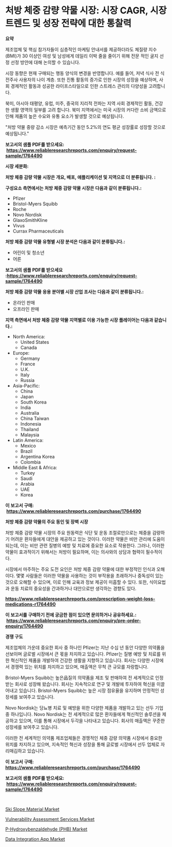 <p><h1>처방 체중 감량 약물 시장: 시장 CAGR, 시장 트렌드 및 성장 전략에 대한 통찰력</h1></p><p><strong>요약</strong></p>
<p><p>제조업체 및 핵심 참가자들이 심층적인 마케팅 안내서를 제공하더라도 체질량 지수 (BMI)가 30 이상인 여성 및 남성에게 데일리 이박 줄을 줄이기 위해 전문 적인 굴지 선정 선정 방안에 대해 논의할 수 있습니다.</p><p>시장 동향은 현재 구매되는 행동 양식의 변경을 반영합니다. 예를 들어, 저녁 식사 전 식전주사 사용자의 나이 계층. 또한 진통 활동의 증가로 인한 시장의 성장을 예상하며, 사회 경제적인 활동과 성공한 라이프스타일으로 인한 스트레스 관리의 다양성을 고려합니다.</p><p>북미, 아시아 태평양, 유럽, 미주, 중국의 지리적 전파는 지역 사회 경제적인 활동, 건강한 생활 영역의 일부를 고려 합니다. 북미 지역에서는 미국 시장의 커다란 소비 금액으로 인해 제품의 높은 수요와 유통 요소가 발생할 것으로 예상됩니다.</p><p>"처방 약물 중량 감소 시장은 예측기간 동안 5.2%의 연도 평균 성장률로 성장할 것으로 예상됩니다."</p></p>
<p><strong>보고서의 샘플 PDF를 받으세요: &nbsp;<a href="https://www.reliableresearchreports.com/enquiry/request-sample/1764490">https://www.reliableresearchreports.com/enquiry/request-sample/1764490</a></strong></p>
<p><strong>시장 세분화:</strong></p>
<p><strong> 처방 체중 감량 약물 시장은 개요, 배포, 애플리케이션 및 지역으로 더 분류됩니다. :</strong></p>
<p><strong>구성요소 측면에서는 처방 체중 감량 약물 시장은 다음과 같이 분류됩니다.:</strong></p>
<p><ul><li>Pfizer</li><li>Bristol-Myers Squibb</li><li>Roche</li><li>Novo Nordisk</li><li>GlaxoSmithKline</li><li>Vivus</li><li>Currax Pharmaceuticals</li></ul></p>
<p><strong> 처방 체중 감량 약물 유형별 시장 분석은 다음과 같이 분류됩니다.:</strong></p>
<p><ul><li>어린이 및 청소년</li><li>어른</li></ul></p>
<p><strong>보고서의 샘플 PDF를 받으세요 :<a href="https://www.reliableresearchreports.com/enquiry/request-sample/1764490">https://www.reliableresearchreports.com/enquiry/request-sample/1764490</a></strong></p>
<p><strong> 처방 체중 감량 약물 응용 분야별 시장 산업 조사는 다음과 같이 분류됩니다.:</strong></p>
<p><ul><li>온라인 판매</li><li>오프라인 판매</li></ul></p>
<p><strong>지역 측면에서 처방 체중 감량 약물 지역별로 이용 가능한 시장 플레이어는 다음과 같습니다.:</strong></p>
<p><ul>
    <li>
        North America:
        <ul>
            <li>United States</li>
            <li>Canada</li>
        </ul>
    </li>
    <li>
        Europe:
        <ul>
            <li>Germany</li>
            <li>France</li>
            <li>U.K.</li>
            <li>Italy</li>
            <li>Russia</li>
        </ul>
    </li>
    <li>
        Asia-Pacific:
        <ul>
            <li>China</li>
            <li>Japan</li>
            <li>South Korea</li>
            <li>India</li>
            <li>Australia</li>
            <li>China Taiwan</li>
            <li>Indonesia</li>
            <li>Thailand</li>
            <li>Malaysia</li>
        </ul>
    </li>
    <li>
        Latin America:
        <ul>
            <li>Mexico</li>
            <li>Brazil</li>
            <li>Argentina Korea</li>
            <li>Colombia</li>
        </ul>
    </li>
    <li>
        Middle East & Africa:
        <ul>
            <li>Turkey</li>
            <li>Saudi</li>
            <li>Arabia</li>
            <li>UAE</li>
            <li>Korea</li>
        </ul>
    </li>
    </ul></p>
<p><strong>이 보고서 구매: &nbsp;<a href="https://www.reliableresearchreports.com/purchase/1764490">https://www.reliableresearchreports.com/purchase/1764490</a></strong></p>
<p><strong>처방 체중 감량 약물의 주요 동인 및 장벽 시장</strong></p>
<p><p>처방 체중 감량 약물 시장의 주요 원동력은 식단 및 운동 조절로만으로는 체중을 감량하기 어려운 환자들에게 대안을 제공하고 있는 것이다. 이러한 약물은 비만 관리에 도움이 되는데, 이는 비만 관련 질병의 예방 및 치료에 중요한 요소로 작용한다. 그러나, 이러한 약물이 효과적이기 위해서는 처방이 필요하며, 이는 의사와의 상담과 협력이 필수적이다.</p><p>시장에서 마주하는 주요 도전 요인은 처방 체중 감량 약물에 대한 부정적인 인식과 오해이다. 몇몇 사람들은 이러한 약물을 사용하는 것이 부작용을 초래하거나 중독성이 있는 것으로 오해할 수 있으며, 이로 인해 교육과 정보 제공이 미흡할 수 있다. 또한, 식이요법과 운동 치료의 중요성을 간과하거나 대안으로만 생각하는 경향도 있다.</p></p>
<p><strong><a href="https://www.reliableresearchreports.com/prescription-weight-loss-medications-r1764490">https://www.reliableresearchreports.com/prescription-weight-loss-medications-r1764490</a></strong></p>
<p><strong>이 보고서를 구매하기 전에 궁금한 점이 있으면 문의하거나 공유하세요.: &nbsp;<a href="https://www.reliableresearchreports.com/enquiry/pre-order-enquiry/1764490">https://www.reliableresearchreports.com/enquiry/pre-order-enquiry/1764490</a></strong></p>
<p><strong>경쟁 구도</strong></p>
<p><p>제조업체의 가운데 중요한 회사 중 하나인 Pfizer는 지난 수십 년 동안 다양한 의약품을 선보이며 글로벌 시장에서 큰 몫을 차지하고 있습니다. Pfizer는 질병 예방 및 치료를 위한 혁신적인 제품을 개발하여 건강한 생활을 지향하고 있습니다. 회사는 다양한 시장에서 경쟁력 있는 위치를 차지하고 있으며, 매출액은 무척 큰 규모를 자랑합니다.</p><p>Bristol-Myers Squibb는 높은品질의 의약품을 제조 및 판매하여 전 세계적으로 인정받는 회사로 성장해 왔습니다. 회사는 지속적으로 연구 및 개발에 투자하여 혁신을 이끌어내고 있습니다. Bristol-Myers Squibb는 높은 시장 점유율을 유지하며 안정적인 성장세를 보여주고 있습니다.</p><p>Novo Nordisk는 당뇨병 치료 및 예방을 위한 다양한 제품을 개발하고 있는 선두 기업 중 하나입니다. Novo Nordisk는 전 세계적으로 많은 환자들에게 혁신적인 솔루션을 제공하고 있으며, 이를 통해 시장에서 두각을 나타내고 있습니다. 회사의 매출액은 꾸준한 성장세를 보여주고 있습니다.</p><p>이러한 전 세계적인 의약품 제조업체들은 경쟁적인 체중 감량 의약품 시장에서 중요한 위치를 차지하고 있으며, 지속적인 혁신과 성장을 통해 글로벌 시장에서 선두 업체로 자리매김하고 있습니다.</p></p>
<p><strong>이 보고서 구매: &nbsp; <a href="https://www.reliableresearchreports.com/purchase/1764490">https://www.reliableresearchreports.com/purchase/1764490</a></strong></p>
<p><strong>보고서의 샘플 PDF를 받으세요: &nbsp;<a href="https://www.reliableresearchreports.com/enquiry/request-sample/1764490">https://www.reliableresearchreports.com/enquiry/request-sample/1764490</a></strong><strong></strong></p>
<p>&nbsp;</p>
<p><p><a href="https://www.linkedin.com/pulse/ski-slope-material-market-share-amp-new-trends-analysis-1b2de?trackingId=qHMvswi4H6mZ3S1mJYRh%2FA%3D%3D">Ski Slope Material Market</a></p><p><a href="https://github.com/lataunyatinikmelvin59ilbd0dv/Market-Research-Report-List-2/blob/main/vulnerability-assessment-services-market.md">Vulnerability Assessment Services Market</a></p><p><a href="https://www.linkedin.com/pulse/p-hydroxybenzaldehyde-phb-market-offers-provide-insightful-jljxe?trackingId=trhT4nqhPL4pIdiaCqd6Fg%3D%3D">P-Hydroxybenzaldehyde (PHB) Market</a></p><p><a href="https://github.com/pgtimber/Market-Research-Report-List-2/blob/main/data-integration-app-market.md">Data Integration App Market</a></p></p>